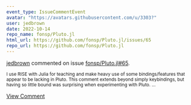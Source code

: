 ```yaml
---
event_type: IssueCommentEvent
avatar: "https://avatars.githubusercontent.com/u/3303?"
user: jedbrown
date: 2022-10-14
repo_name: fonsp/Pluto.jl
html_url: https://github.com/fonsp/Pluto.jl/issues/65
repo_url: https://github.com/fonsp/Pluto.jl
---
```


<a href='https://github.com/jedbrown' target='_blank'>jedbrown</a> commented on issue <a href='https://github.com/fonsp/Pluto.jl/issues/65' target='_blank'>fonsp/Pluto.jl#65</a>.

<small>I use RISE with Julia for teaching and make heavy use of some bindings/features that appear to be lacking in Pluto. This comment extends beyond simply keybindings, but having so little bound was surprising when experimenting with Pluto....</small>

<a href='https://github.com/fonsp/Pluto.jl/issues/65' target='_blank'>View Comment</a>